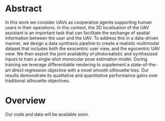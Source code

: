 # Abstract
 In this work we consider UAVs as cooperative agents supporting human users in their operations. In this context, 
 the 3D localisation of the UAV assistant is an important task that can facilitate the exchange of spatial information between the user and the UAV. 
 To address this in a data-driven manner, we design a data synthesis pipeline to create a realistic multimodal dataset that includes both the exocentric user view,
 and the egocentric UAV view. We then exploit the joint availability of photorealistic and synthesized inputs to train a single-shot monocular pose estimation model.
 During training we leverage diﬀerentiable rendering to supplement a state-of-the-art direct regression objective with a novel smooth silhouette loss.
 Our results demonstrate its qualitative and quantitative performance gains over traditional silhouette objectives.
 
 # Overview
 Our code and data will be available soon.
